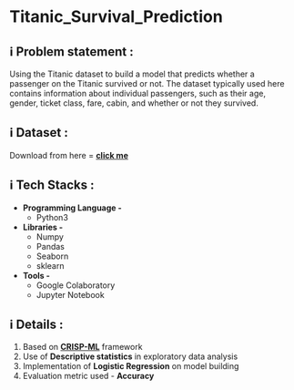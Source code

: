 # Titanic_Survival_Prediction

## ℹ️ Problem statement :

Using the Titanic dataset to build a model that predicts whether a passenger on the Titanic survived or not. The dataset typically used here contains information about individual passengers, such as their age, gender, ticket class, fare, cabin, and whether or not they survived.

## ℹ️ Dataset :

Download from here = [**click me**](https://www.kaggle.com/datasets/ashishkumarjayswal/titanic-datasets)

## ℹ️ Tech Stacks :

+ **Programming Language -**
    + Python3
+ **Libraries -**
    + Numpy
    + Pandas
    + Seaborn
    + sklearn
+ **Tools -**
    + Google Colaboratory
    + Jupyter Notebook

## ℹ️ Details :

1. Based on [**CRISP-ML**](https://ml-ops.org/content/crisp-ml) framework
2. Use of **Descriptive statistics** in exploratory data analysis
3. Implementation of **Logistic Regression** on model building
4. Evaluation metric used - **Accuracy**
